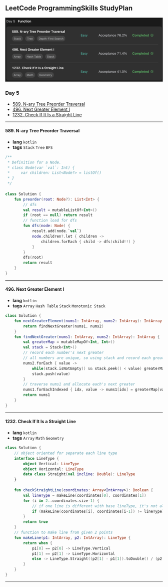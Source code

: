 ## LeetCode ProgrammingSkills StudyPlan

<img src="../../assets/leetcode_program_lv1_day5.png" alt="leetcode_programming_skills_level1_day5" style="zoom:50%;" />

### Day 5

- [589. N-ary Tree Preorder Traversal](https://leetcode.com/problems/n-ary-tree-preorder-traversal/?envType=study-plan&id=programming-skills-i)
- [496. Next Greater Element I](https://leetcode.com/problems/next-greater-element-i/?envType=study-plan&id=programming-skills-i)
- [1232. Check If It Is a Straight Line](https://leetcode.com/problems/check-if-it-is-a-straight-line/?envType=study-plan&id=programming-skills-i)

---

#### 589. N-ary Tree Preorder Traversal

- **lang**  `kotlin` 
- **tags**  `Stack` `Tree` `BFS`

```kotlin
/**
 * Definition for a Node.
 * class Node(var `val`: Int) {
 *     var children: List<Node?> = listOf()
 * }
 */

class Solution {
    fun preorder(root: Node?): List<Int> {
        // dfs
        val result = mutableListOf<Int>()
        if (root == null) return result
        // function load for dfs
        fun dfs(node: Node) {
            result.add(node.`val`)
            node.children?.let { children ->
                children.forEach { child -> dfs(child!!) }
            }
        }
        dfs(root)
        return result
    }
}
```

---

#### 496. Next Greater Element I

- **lang**  `kotlin` 
- **tags**  `Array` `Hash Table` `Stack` `Monotonic Stack`

```kotlin
class Solution {
    fun nextGreaterElement(nums1: IntArray, nums2: IntArray): IntArray {
        return findNextGreater(nums1, nums2)
    }
    fun findNextGreater(nums1: IntArray, nums2: IntArray): IntArray {
        val greaterMap = mutableMapOf<Int, Int>()
        val stack = Stack<Int>()
        // record each number's next greater
        // all numbers are unique, so using stack and record each greater of them.
        nums2.forEach { value ->
            while(stack.isNotEmpty() && stack.peek() < value) greaterMap[stack.pop()] = value
            stack.push(value)
        }
        // traverse nums1 and allocate each's next greater
        nums1.forEachIndexed { idx, value -> nums1[idx] = greaterMap[value] ?: -1 }
        return nums1
    }
}
```

---

#### 1232. Check If It Is a Straight Line

- **lang**  `kotlin` 
- **tags**  `Array` `Math` `Geometry` 

```kotlin
class Solution {
    // object oriented for separate each line type
    interface LineType {
        object Vertical: LineType
        object Horizontal: LineType
        data class Straight(val incline: Double): LineType
    }
    
    fun checkStraightLine(coordinates: Array<IntArray>): Boolean {
        val lineType = makeLine(coordinates[0], coordinates[1])
        for (i in 2..coordinates.size-1) {
            // if one line is different with base lineType, it's not all-covered straight line
            if (makeLine(coordinates[i], coordinates[i-1]) != lineType) return false
        }
        return true
    }
    // function to make line from given 2 points
    fun makeLine(p1: IntArray, p2: IntArray): LineType {
        return when {
            p1[0] == p2[0] -> LineType.Vertical
            p1[1] == p2[1] -> LineType.Horizontal
            else -> LineType.Straight((p2[1] - p1[1]).toDouble() / (p2[0] - p1[0]))
        }
    }
}
```

---

